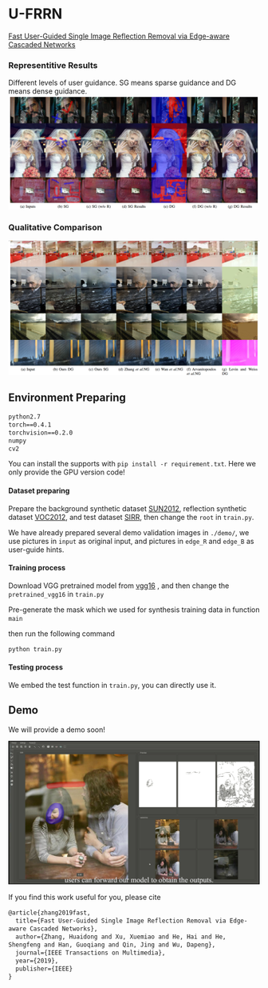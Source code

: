 # U-FRRN

[Fast User-Guided Single Image Reflection Removal via Edge-aware Cascaded Networks](https://ieeexplore.ieee.org/document/8890835)

### Representitive Results

Different levels of user guidance. SG means sparse guidance and DG means dense guidance. ![1576046046066](./assets/1576046046066.png)

### Qualitative Comparison

![1576046475816](./assets/1576046475816.png)

## Environment Preparing

```
python2.7
torch==0.4.1
torchvision==0.2.0
numpy
cv2
```

You can install the supports with `pip install -r requirement.txt`. Here we only provide the GPU version code!

#### Dataset preparing

Prepare the background synthetic dataset [SUN2012](https://groups.csail.mit.edu/vision/SUN/), reflection synthetic dataset [VOC2012](http://host.robots.ox.ac.uk/pascal/VOC/voc2012/), and test dataset [SIRR](https://sir2data.github.io/ ), then change the `root` in `train.py`. 

We have already prepared several demo validation images in `./demo/`,  we use pictures in  `input` as original input, and pictures in `edge_R` and `edge_B` as user-guide hints.

#### Training process

Download VGG pretrained model from [vgg16](https://download.pytorch.org/models/vgg16-397923af.pth) , and then change the `pretrained_vgg16` in `train.py`

Pre-generate the mask which we used for synthesis training data in function `main`

then run the following command

```python
python train.py
```

#### Testing process

We embed the test function in `train.py`, you can directly use it.

## Demo

We will provide a demo soon!

![demo](./assets/demo.png)

If you find this work useful for you, please cite

```
@article{zhang2019fast,
  title={Fast User-Guided Single Image Reflection Removal via Edge-aware Cascaded Networks},
  author={Zhang, Huaidong and Xu, Xuemiao and He, Hai and He, Shengfeng and Han, Guoqiang and Qin, Jing and Wu, Dapeng},
  journal={IEEE Transactions on Multimedia},
  year={2019},
  publisher={IEEE}
}
```



